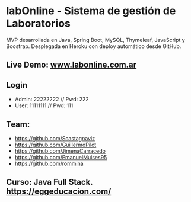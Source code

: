 # labOnline - Sistema de gestión de Laboratorios
<p>MVP desarrollada en Java, Spring Boot, MySQL, Thymeleaf, JavaScript y Boostrap. Desplegada en Heroku con deploy automático desde GitHub.</p>

## Live Demo: www.labonline.com.ar

## Login
- Admin: 22222222 // Pwd: 222
- User: 11111111 // Pwd: 111

## Team:
- https://github.com/Scastagnaviz
- https://github.com/GuillermoPilot
- https://github.com/JimenaCarracedo
- https://github.com/EmanuelMuises95
- https://github.com/rommina

## Curso: Java Full Stack. https://eggeducacion.com/
